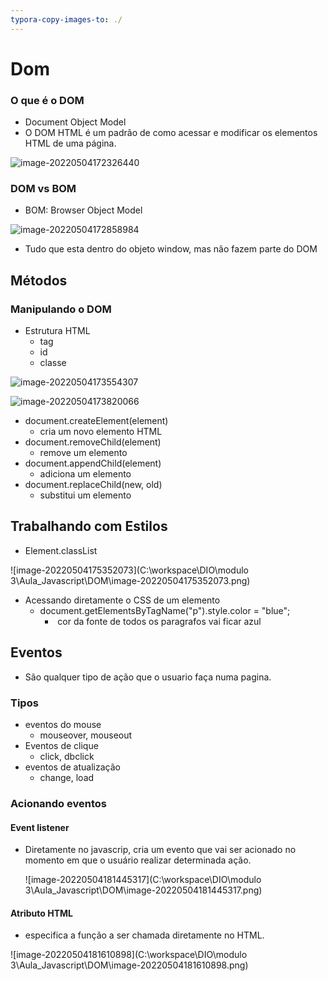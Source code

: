 ```yaml
---
typora-copy-images-to: ./
---
```


# Dom

### O que é o DOM

- Document Object Model
- O DOM HTML é um padrão de como acessar e modificar os elementos HTML de uma página.

![image-20220504172326440](C:\Users\lhcam\AppData\Roaming\Typora\typora-user-images\image-20220504172326440.png)



### DOM vs BOM

- BOM: Browser Object Model

![image-20220504172858984](C:\Users\lhcam\AppData\Roaming\Typora\typora-user-images\image-20220504172858984.png)

- Tudo que esta dentro do objeto window, mas não fazem parte do DOM





## Métodos

### Manipulando o DOM

- Estrutura HTML 
  - tag
  - id
  - classe

![image-20220504173554307](C:\Users\lhcam\AppData\Roaming\Typora\typora-user-images\image-20220504173554307.png)

![image-20220504173820066](C:\Users\lhcam\AppData\Roaming\Typora\typora-user-images\image-20220504173820066.png)

- document.createElement(element)
  - cria um novo elemento HTML
- document.removeChild(element)
  - remove um elemento
- document.appendChild(element)
  - adiciona um elemento
- document.replaceChild(new, old)
  - substitui um elemento

## Trabalhando com Estilos

- Element.classList

![image-20220504175352073](C:\workspace\DIO\modulo 3\Aula_Javascript\DOM\image-20220504175352073.png)



- Acessando diretamente o CSS de um elemento 
  - document.getElementsByTagName("p").style.color = "blue";
    - ​	cor da fonte de todos os paragrafos vai ficar azul

## Eventos

- São qualquer tipo de ação que o usuario faça numa pagina.

### Tipos

- eventos do mouse
  - mouseover, mouseout
- Eventos de clique
  - click, dbclick
- eventos de atualização
  - change, load

### Acionando eventos

#### Event listener

- Diretamente no javascrip, cria um evento que vai ser acionado no momento em que o usuário realizar determinada ação.

  ![image-20220504181445317](C:\workspace\DIO\modulo 3\Aula_Javascript\DOM\image-20220504181445317.png)

#### Atributo HTML

- especifica a função a ser chamada diretamente no HTML.

![image-20220504181610898](C:\workspace\DIO\modulo 3\Aula_Javascript\DOM\image-20220504181610898.png)